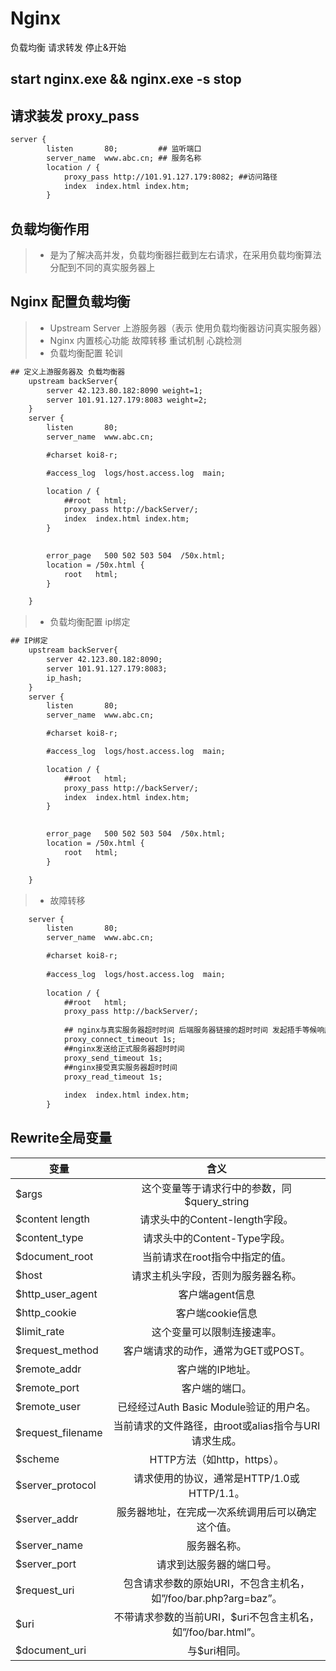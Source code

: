 # Nginx

 负载均衡 请求转发 停止&开始


## start nginx.exe && nginx.exe -s stop

## 请求装发 proxy_pass
```xml
server {
        listen       80;         ## 监听端口
        server_name  www.abc.cn; ## 服务名称
        location / {
            proxy_pass http://101.91.127.179:8082; ##访问路径
            index  index.html index.htm;
        }
```


## 负载均衡作用
>* 是为了解决高并发，负载均衡器拦截到左右请求，在采用负载均衡算法分配到不同的真实服务器上
## Nginx 配置负载均衡
>* Upstream Server 上游服务器（表示 使用负载均衡器访问真实服务器）
>* Nginx 内置核心功能 
>故障转移 
>重试机制
>心跳检测
>* 负载均衡配置 轮训

```xml
## 定义上游服务器及 负载均衡器
    upstream backServer{
        server 42.123.80.182:8090 weight=1;
        server 101.91.127.179:8083 weight=2;
    }
    server {
        listen       80;
        server_name  www.abc.cn;

        #charset koi8-r;

        #access_log  logs/host.access.log  main;

        location / {
            ##root   html;
            proxy_pass http://backServer/;
            index  index.html index.htm;
        }

      
        error_page   500 502 503 504  /50x.html;
        location = /50x.html {
            root   html;
        }

    }
```
>* 负载均衡配置 ip绑定
```xml
## IP绑定
    upstream backServer{
        server 42.123.80.182:8090;
        server 101.91.127.179:8083;
        ip_hash;
    }
    server {
        listen       80;
        server_name  www.abc.cn;

        #charset koi8-r;

        #access_log  logs/host.access.log  main;

        location / {
            ##root   html;
            proxy_pass http://backServer/;
            index  index.html index.htm;
        }

      
        error_page   500 502 503 504  /50x.html;
        location = /50x.html {
            root   html;
        }

    }
```

>* 故障转移
```xml
    server {
        listen       80;
        server_name  www.abc.cn;

        #charset koi8-r;
    
        #access_log  logs/host.access.log  main;
    
        location / {
            ##root   html;
            proxy_pass http://backServer/;
            
            ## nginx与真实服务器超时时间 后端服务器链接的超时时间 发起捂手等候响应超时时间
            proxy_connect_timeout 1s;
            ##nginx发送给正式服务器超时时间
            proxy_send_timeout 1s;
            ##nginx接受真实服务器超时时间
            proxy_read_timeout 1s;
            
            index  index.html index.htm;
        }
```
## Rewrite全局变量
变量|含义
--|:--:|
$args    |这个变量等于请求行中的参数，同$query_string
$content length|    请求头中的Content-length字段。
$content_type    |请求头中的Content-Type字段。
$document_root|    当前请求在root指令中指定的值。
$host|    请求主机头字段，否则为服务器名称。
$http_user_agent|    客户端agent信息
$http_cookie|    客户端cookie信息
$limit_rate    |这个变量可以限制连接速率。
$request_method|    客户端请求的动作，通常为GET或POST。
$remote_addr    |客户端的IP地址。
$remote_port    |客户端的端口。
$remote_user    |已经经过Auth Basic Module验证的用户名。
$request_filename|    当前请求的文件路径，由root或alias指令与URI请求生成。
$scheme    |HTTP方法（如http，https）。
$server_protocol|    请求使用的协议，通常是HTTP/1.0或HTTP/1.1。
$server_addr|    服务器地址，在完成一次系统调用后可以确定这个值。
$server_name|    服务器名称。
$server_port|    请求到达服务器的端口号。
$request_uri|    包含请求参数的原始URI，不包含主机名，如”/foo/bar.php?arg=baz”。
$uri|    不带请求参数的当前URI，$uri不包含主机名，如”/foo/bar.html”。
$document_uri|    与$uri相同。
